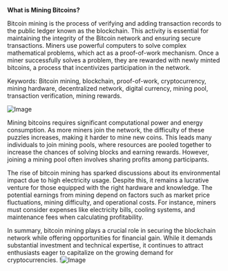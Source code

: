 **What is Mining Bitcoins?**

Bitcoin mining is the process of verifying and adding transaction records to the public ledger known as the blockchain. This activity is essential for maintaining the integrity of the Bitcoin network and ensuring secure transactions. Miners use powerful computers to solve complex mathematical problems, which act as a proof-of-work mechanism. Once a miner successfully solves a problem, they are rewarded with newly minted bitcoins, a process that incentivizes participation in the network.

Keywords: Bitcoin mining, blockchain, proof-of-work, cryptocurrency, mining hardware, decentralized network, digital currency, mining pool, transaction verification, mining rewards.

![Image](https://github.com/user-attachments/assets/3be06921-4469-491d-bd37-5f14c53422b7)

Mining bitcoins requires significant computational power and energy consumption. As more miners join the network, the difficulty of these puzzles increases, making it harder to mine new coins. This leads many individuals to join mining pools, where resources are pooled together to increase the chances of solving blocks and earning rewards. However, joining a mining pool often involves sharing profits among participants.

The rise of bitcoin mining has sparked discussions about its environmental impact due to high electricity usage. Despite this, it remains a lucrative venture for those equipped with the right hardware and knowledge. The potential earnings from mining depend on factors such as market price fluctuations, mining difficulty, and operational costs. For instance, miners must consider expenses like electricity bills, cooling systems, and maintenance fees when calculating profitability.

In summary, bitcoin mining plays a crucial role in securing the blockchain network while offering opportunities for financial gain. While it demands substantial investment and technical expertise, it continues to attract enthusiasts eager to capitalize on the growing demand for cryptocurrencies. !![Image](https://github.com/user-attachments/assets/3be06921-4469-491d-bd37-5f14c53422b7)